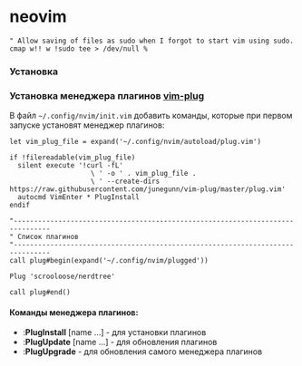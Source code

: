 # neovim

```vim
" Allow saving of files as sudo when I forgot to start vim using sudo.
cmap w!! w !sudo tee > /dev/null %
```

### Установка

### Установка менеджера плагинов [vim-plug](https://github.com/junegunn/vim-plug)

В файл `~/.config/nvim/init.vim` добавить команды, которые при первом запуске установят менеджер плагинов:

```vim
let vim_plug_file = expand('~/.config/nvim/autoload/plug.vim')

if !filereadable(vim_plug_file)
  silent execute '!curl -fL'
                    \ ' -o ' . vim_plug_file .
                    \ ' --create-dirs https://raw.githubusercontent.com/junegunn/vim-plug/master/plug.vim'
  autocmd VimEnter * PlugInstall
endif

"-------------------------------------------------------------------------------
" Список плагинов
"-------------------------------------------------------------------------------
call plug#begin(expand('~/.config/nvim/plugged'))
    
Plug 'scrooloose/nerdtree'
    
call plug#end()
```

#### Команды менеджера плагинов:

* :**PlugInstall** [name ...] - для установки плагинов
* :**PlugUpdate** [name ...] - для обновления плагинов
* :**PlugUpgrade** - для обновления самого менеджера плагинов
